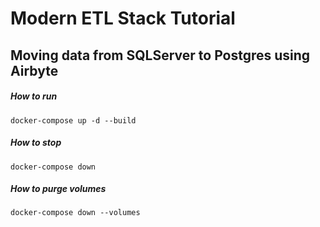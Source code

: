 # Modern ETL Stack Tutorial

## Moving data from SQLServer to Postgres using Airbyte

##### How to run

    docker-compose up -d --build

##### How to stop

    docker-compose down

##### How to purge volumes

    docker-compose down --volumes

